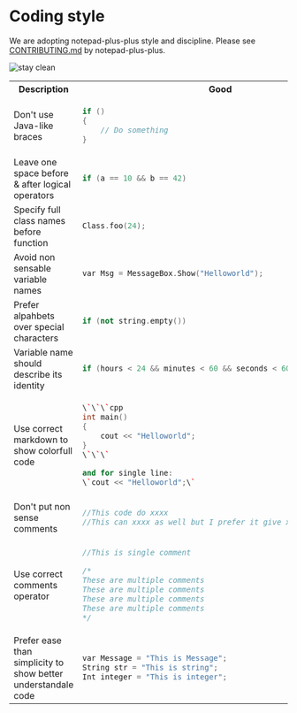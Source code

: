 # Coding style
We are adopting notepad-plus-plus style and discipline. Please see [CONTRIBUTING.md](https://github.com/graysuit/notepad-plus-plus/edit/master/CONTRIBUTING.md) by notepad-plus-plus.

![stay clean](https://notepad-plus-plus.org/assets/images/good-bad-practice.jpg)



<table>
<tr><th>Description</th> <th>Good</th><th>Bad</th></tr>

<tr><td>Don't use Java-like braces</td><td>

```cpp
if ()
{
    // Do something
}
```

</td><td>

```cpp
if () {
    // Do something
}
```

</td></tr>


<tr><td>Leave one space before & after logical operators</td><td>

```cpp
if (a == 10 && b == 42)
```

</td><td>

```cpp
if (a==10&&b==42)
```

</td></tr>


<tr><td>Specify full class names before function</td><td>

```cpp
Class.foo(24);
```

</td><td>

```cpp
foo(24);
```

</td></tr>


<tr><td>Avoid non sensable variable names</td><td>

```cpp
var Msg = MessageBox.Show("Helloworld");
```

</td><td>

```cpp
var gugUT7T8yKHhg87Y = MessageBox.Show("Helloworld");
```

</td></tr>


<tr><td>Prefer alpahbets over special characters</td><td>

```cpp
if (not string.empty())
```

</td><td>

```cpp
if (string != "")
```

</td></tr>


<tr><td>Variable name should describe its identity</td><td>

```cpp
if (hours < 24 && minutes < 60 && seconds < 60)
```

</td><td>

```cpp
if (a < 24 && b < 60 && c < 60)
```

</td></tr>


<tr><td>Use correct markdown to show colorfull code</td><td>

```cpp
\`\`\`cpp
int main()
{
    cout << "Helloworld";
}
\`\`\`

and for single line:
\`cout << "Helloworld";\`
```

</td><td>

```cpp
int main()
{
    cout << "Helloworld";
}

cout << "Helloworld";
```

</td></tr>


<tr><td>Don't put non sense comments</td><td>

```cpp
//This code do xxxx
//This can xxxx as well but I prefer it give xxxx performance
```

</td><td>

```cpp
//Mighty Mighty Eagle Rescue me
//I'm person that loves eating pizza and washroom bath
```

</td></tr>



<tr><td>Use correct comments operator</td><td>

```cpp
//This is single comment

/*
These are multiple comments
These are multiple comments
These are multiple comments
These are multiple comments
*/
```

</td><td>

```cpp
/*
This is single comment
*/

//These are multiple comments
//These are multiple comments
//These are multiple comments
//These are multiple comments
```

</td></tr>



<tr><td>Prefer ease than simplicity to show better understandale code</td><td>

```cpp
var Message = "This is Message";
String str = "This is string";
Int integer = "This is integer";
```

</td><td>

```cpp
var m1 = "This is m1";String m2 = "This is m2";Int m3 = "This is m3";
```

</td></tr>


</table>
